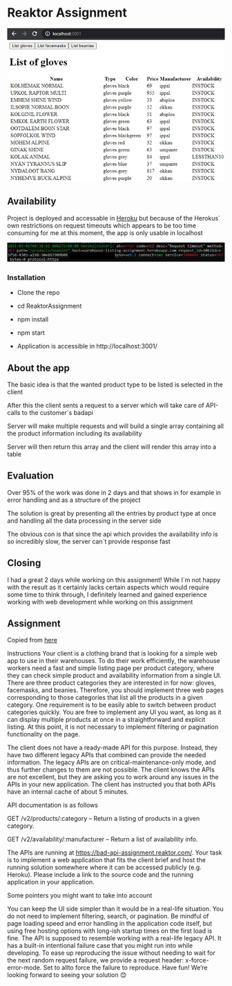 # **Reaktor Assignment**

![Image](media/screenshot.jpg)

## Availability

Project is deployed and accessable in [Heroku](https://warehouse-listing-assignment.herokuapp.com/) but because of the Herokus´ own restrictions on request timeouts which appears to be too time consuming for me at this moment, the app is only usable in localhost

![Image](media/screenshot2.jpg)

### Installation

* Clone the repo

* cd ReaktorAssignment

* npm install

* npm start

* Application is accessible in http://localhost:3001/


## About the app

The basic idea is that the wanted product type to be listed is selected in the client

After this the client sents a request to a server which will take care of API-calls to the customer´s badapi

Server will make multiple requests and will build a single array containing all the product information including its availability

Server will then return this array and the client will render this array into a table

## Evaluation

Over 95% of the work was done in 2 days and that shows in for example in error handling and as a structure of the project

The solution is great by presenting all the entries by product type at once and handling all the data processing in the server side

The obvious con is that since the api which provides the availability info is so incredibly slow, the server can´t provide response fast

## Closing

I had a great 2 days while working on this assignment! While I´m not happy with the result as it certainly lacks certain aspects which would require some time to think through, I definitely learned and gained experience working with web development while working on this assignment

## Assignment

Copied from [here](https://www.reaktor.com/junior-dev-assignment/)

Instructions
Your client is a clothing brand that is looking for a simple web app to use in their warehouses. To do their work efficiently, the warehouse workers need a fast and simple listing page per product category, where they can check simple product and availability information from a single UI. There are three product categories they are interested in for now: gloves, facemasks, and beanies. Therefore, you should implement three web pages corresponding to those categories that list all the products in a given category. One requirement is to be easily able to switch between product categories quickly. You are free to implement any UI you want, as long as it can display multiple products at once in a straightforward and explicit listing. At this point, it is not necessary to implement filtering or pagination functionality on the page.

The client does not have a ready-made API for this purpose. Instead, they have two different legacy APIs that combined can provide the needed information. The legacy APIs are on critical-maintenance-only mode, and thus further changes to them are not possible. The client knows the APIs are not excellent, but they are asking you to work around any issues in the APIs in your new application. The client has instructed you that both APIs have an internal cache of about 5 minutes.

API documentation is as follows

GET /v2/products/:category – Return a listing of products in a given category.

GET /v2/availability/:manufacturer – Return a list of availability info.

The APIs are running at https://bad-api-assignment.reaktor.com/.
Your task is to implement a web application that fits the client brief and host the running solution somewhere where it can be accessed publicly (e.g. Heroku). Please include a link to the source code and the running application in your application.

Some pointers you might want to take into account

You can keep the UI side simpler than it would be in a real-life situation. You do not need to implement filtering, search, or pagination.
Be mindful of page loading speed and error handling in the application code itself, but using free hosting options with long-ish startup times on the first load is fine.
The API is supposed to resemble working with a real-life legacy API. It has a built-in intentional failure case that you might run into while developing. To ease up reproducing the issue without needing to wait for the next random request failure, we provide a request header: x-force-error-mode. Set to allto force the failure to reproduce.
Have fun! We’re looking forward to seeing your solution 😊